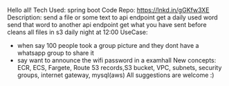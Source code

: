 Hello all!
Tech Used: spring boot
Code Repo: https://lnkd.in/gGKfw3XE
Description:
 send a file or some text to api endpoint
 get a daily used word
 send that word to another api endpoint
 get what you have sent before
 cleans all files in s3 daily night at 12:00
UseCase:
 - when say 100 people took a group picture and they dont have a whatsapp group to share it
 - say want to announce the wifi password in a examhall
New concepts: ECR, ECS, Fargete, Route 53 records,S3 bucket, VPC, subnets, security groups, internet gateway, mysql(aws)
All suggestions are welcome :)
